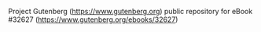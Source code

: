 Project Gutenberg (https://www.gutenberg.org) public repository for eBook #32627 (https://www.gutenberg.org/ebooks/32627)
